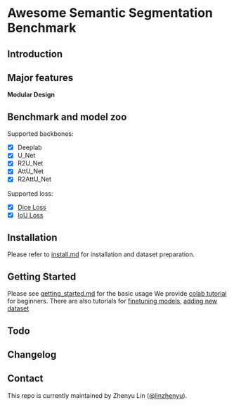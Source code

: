 # Awesome Semantic Segmentation Benchmark


## Introduction


## Major features


**Modular Design**


## Benchmark and model zoo

Supported backbones:
- [x] Deeplab
- [x] U_Net
- [x] R2U_Net
- [x] AttU_Net
- [x] R2AttU_Net

Supported loss:

- [x] [Dice Loss](configs)
- [x] [IoU Loss](configs)

## Installation

Please refer to [install.md](docs/install.md) for installation and dataset preparation.

## Getting Started

Please see [getting_started.md](docs/getting_started.md) for the basic usage
We provide [colab tutorial](demo/Tutorial.ipynb) for beginners.
There are also tutorials for [finetuning models](docs/tutorials/finetune.md), [adding new dataset](docs/tutorials/new_dataset.md)

## Todo


## Changelog

## Contact

This repo is currently maintained by Zhenyu Lin ([@linzhenyu](https://github.com/linzhenyuyuchen)).
